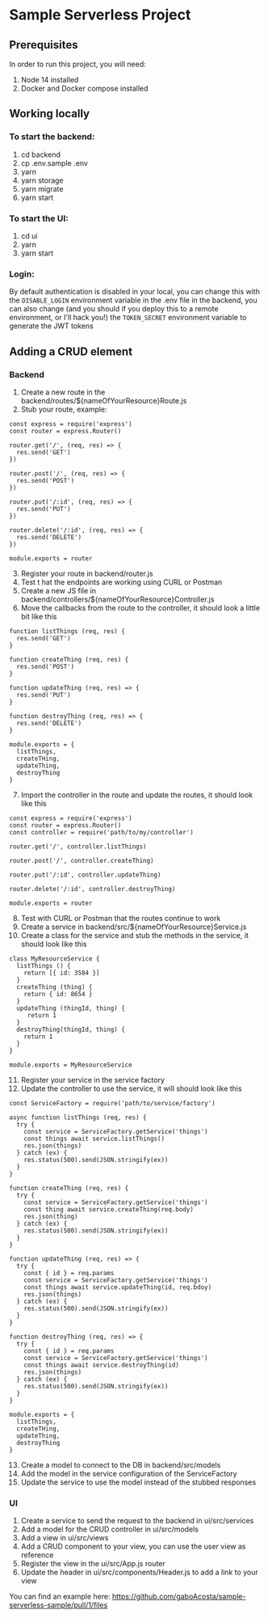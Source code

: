 
# Sample Serverless Project

## Prerequisites

In order to run this project, you will need:
1. Node 14 installed
2. Docker and Docker compose installed

## Working locally

### To start the backend:

1. cd backend
2. cp .env.sample .env
3. yarn
4. yarn storage
5. yarn migrate
6. yarn start

### To start the UI:
1. cd ui
2. yarn
3. yarn start

### Login:
By default authentication is disabled in your local, you can change this with the `DISABLE_LOGIN`
environment variable in the .env file in the backend, you can also change 
(and you should if you deploy this to a remote environment, or I'll hack you!) 
the `TOKEN_SECRET` environment variable to generate the JWT tokens 

## Adding a CRUD element

### Backend
1. Create a new route in the backend/routes/${nameOfYourResource}Route.js
2. Stub your route, example:

```
const express = require('express')
const router = express.Router()

router.get('/', (req, res) => {
  res.send('GET')
})

router.post('/', (req, res) => {
  res.send('POST')
})

router.put('/:id', (req, res) => {
  res.send('PUT')
})

router.delete('/:id', (req, res) => {
  res.send('DELETE')
})

module.exports = router
```
3. Register your route in backend/router.js
4. Test t hat the endpoints are working using CURL or Postman
5. Create a new JS file in backend/controllers/${nameOfYourResource}Controller.js
6. Move the callbacks from the route to the controller, it should look a little bit like this
```
function listThings (req, res) {
  res.send('GET')
}

function createThing (req, res) {
  res.send('POST')
}

function updateThing (req, res) => {
  res.send('PUT')
}

function destroyThing (req, res) => {
  res.send('DELETE')
}

module.exports = {
  listThings,
  createTHing,
  updateThing,
  destroyThing
}

```
7. Import the controller in the route and update the routes, it should look like this

```
const express = require('express')
const router = express.Router()
const controller = require('path/to/my/controller')

router.get('/', controller.listThings)

router.post('/', controller.createThing)

router.put('/:id', controller.updateThing)

router.delete('/:id', controller.destroyThing)

module.exports = router
```

8. Test with CURL or Postman that the routes continue to work
9. Create a service in backend/src/${nameOfYourResource}Service.js
10. Create a class for the service and stub the methods in the service, it should look like this

```
class MyResourceService {
  listThings () {
    return [{ id: 3584 }]
  }
  createThing (thing) {
    return { id: 8654 }
  }
  updateThing (thingId, thing) {
     return 1
  }
  destroyThing(thingId, thing) {
    return 1
  }
}

module.exports = MyResourceService
```
11. Register your service in the service factory
12. Update the controller to use the service, it will should look like this

```
const ServiceFactory = require('path/to/service/factory')

async function listThings (req, res) {
  try {
    const service = ServiceFactory.getService('things')
    const things await service.listThings()
    res.json(things)
  } catch (ex) {
    res.status(500).send(JSON.stringify(ex))
  }
}

function createThing (req, res) {
  try {
    const service = ServiceFactory.getService('things')
    const thing await service.createThing(req.body)
    res.json(thing)
  } catch (ex) {
    res.status(500).send(JSON.stringify(ex))
  }
}

function updateThing (req, res) => {
  try {
    const { id } = req.params
    const service = ServiceFactory.getService('things')
    const things await service.updateThing(id, req.bdoy)
    res.json(things)
  } catch (ex) {
    res.status(500).send(JSON.stringify(ex))
  }
}

function destroyThing (req, res) => {
  try {
    const { id } = req.params
    const service = ServiceFactory.getService('things')
    const things await service.destroyThing(id)
    res.json(things)
  } catch (ex) {
    res.status(500).send(JSON.stringify(ex))
  }
}

module.exports = {
  listThings,
  createTHing,
  updateThing,
  destroyThing
}
```
13. Create a model to connect to the DB in backend/src/models
14. Add the model in the service configuration of the ServiceFactory
15. Update the service to use the model instead of the stubbed responses

### UI
1. Create a service to send the request to the backend in ui/src/services
2. Add a model for the CRUD controller in ui/src/models
3. Add a view in ui/src/views
4. Add a CRUD component to your view, you can use the user view as reference
5. Register the view in the ui/src/App.js router
6. Update the header in ui/src/components/Header.js to add a link to your view

You can find an example here:
https://github.com/gaboAcosta/sample-serverless-sample/pull/1/files
